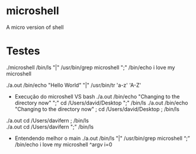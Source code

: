 # microshell
A micro version of shell

# Testes
./microshell /bin/ls "|" /usr/bin/grep microshell ";" /bin/echo i love my microshell

./a.out /bin/echo "Hello World" "|" /usr/bin/tr 'a-z' 'A-Z'

* Execução do microshell VS bash
./a.out /bin/echo "Changing to the directory now" ";" cd /Users/david/Desktop ";" /bin/ls
./a.out /bin/echo "Changing to the directory now" ; cd /Users/david/Desktop ; /bin/ls

./a.out  cd /Users/davifern ; /bin/ls    
./a.out  cd /Users/davifern ";" /bin/ls    

* Entendendo melhor o main
./a.out   /bin/ls     "|"      /usr/bin/grep     microshell      “;”     /bin/echo       i love my microshell
^argv
i=0